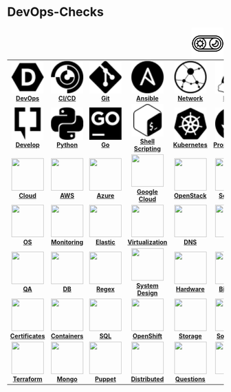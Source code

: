 

# DevOps-Checks

<a href="switch/README.md"><img src="images/switch.png" align="right" width="75px;" height="75px;"/></a>

<center>
<table>
  <tr>
    <td align="center" width="175px;" height=80px;"><a href="chapter/devops/README.md"><img src="images/devops.svg" width="75px;" height="75px;" alt="DevOps"/><br /><b>DevOps</b></a></td>
    <td align="center" width="175px;" height=80px;"><a href="chapter/cicd/README.md"><img src="images/cicd.svg" width="75px;" height="75px;" alt="cicd"/><br/><b>CI/CD</b></a></td>
    <td align="center" width="175px;" height=80px;"><a href="chapter/git/README.md"><img src="images/git.svg" width="75px;" height="75px;" alt=""/><br/><b>Git</b></a></td>
    <td align="center" width="175px;" height=80px;"><a href="chapter/ansible/README.md"><img src="images/ansible.svg" width="75px;" height="75px;" alt="ansible"/><br/><b>Ansible</b></a></td>
    <td align="center" width="175px;" height=80px;"><a href="chapter/network/README.md"><img src="images/network.svg" width="75px;" height="75px;" alt="Network"/><br/><b>Network</b></a></td>
    <td align="center" width="175px;" height=80px;"><a href="chapter/linux/README.md"><img src="images/linux.svg" width="75px;" height="75px;" alt="Linux"/><br/><b>Linux</b></a></td>

  </tr>
  <tr>
    <td align="center" width="175px;" height=80px;"><a href="exercises/software_development/README.md"><img src="images/develop.svg" width="75px;" height="75px;" alt=""/><br /><b>Develop</b></a></td>
    <td align="center" width="175px;" height=80px;"><a href="#python"><img src="images/python.svg" width="75px;" height="75px;" alt=""/><br /><b>Python</b></a></td>
    <td align="center" width="175px;" height=80px;"><a href="#go"><img src="images/go.svg" width="75px;" height="75px;" alt=""/><br /><b>Go</b></a></td>
    <td align="center" width="175px;" height=80px;"><a href="exercises/shell/README.md"><img src="images/bash.svg" width="75px;" height="75px;" alt=""/><br /><b>Shell Scripting</b></a></td>
    <td align="center" width="175px;" height=80px;"><a href="#kubernetes"><img src="images/kubernetes.svg" width="75px;" height="75px;" alt=""/><br /><b>Kubernetes</b></a></td>
    <td align="center" width="175px;" height=80px;"><a href="#prometheus"><img src="images/prometheus.svg" width="75px;" height="75px;" alt=""/><br /><b>Prometheus</b></a></td>
  </tr>
  <tr>
    <td align="center" width="175px;" height=80px;"><a href="exercises/cloud/README.md"><img src="images/cloud.png" width="75px;" height="75px;" alt=""/><br /><b>Cloud</b></a></td>
    <td align="center" width="175px;" height=80px;"><a href="exercises/aws/README.md"><img src="images/aws.png" width="75px;" height="75px;" alt=""/><br /><b>AWS</b></a></td>
    <td align="center" width="175px;" height=80px;"><a href="#azure"><img src="images/azure.png" width="75px;" height="75px;" alt=""/><br /><b>Azure</b></a></td>
    <td align="center" width="175px;" height=80px;"><a href="#gcp"><img src="images/googlecloud.png" width="75px;" height="75px;" alt=""/><br /><b>Google Cloud</b></a></td>
    <td align="center" width="175px;" height=80px;"><a href="#openstack"><img src="images/openstack.png" width="75px;" height="75px;" alt=""/><br /><b>OpenStack</b></a></td>
    <td align="center" width="175px;" height=80px;"><a href="exercises/security/README.md"><img src="images/security.png" width="75px;" height="75px;" alt=""/><br /><b>Security</b></a></td>
  </tr>
  <tr>
    <td align="center" width="175px;" height=80px;"><a href="#operating-system"><img src="images/os.png" width="75px;" height="75px;" alt=""/><br /><b>OS</b></a></td>
    <td align="center" width="175px;" height=80px;"><a href="#monitoring"><img src="images/monitoring.png" width="75px;" height="75px;" alt=""/><br /><b>Monitoring</b></a></td>
    <td align="center" width="175px;" height=80px;"><a href="#elastic"><img src="images/elastic.png" width="75px;" height="75px;" alt=""/><br /><b>Elastic</b></a></td>
    <td align="center" width="175px;" height=80px;"><a href="#virtualization"><img src="images/virtualization.png" width="75px;" height="75px;" alt=""/><br /><b>Virtualization</b></a></td>
    <td align="center" width="175px;" height=80px;"><a href="exercises/dns/README.md"><img src="images/dns.png" width="75px;" height="75px;" alt=""/><br /><b>DNS</b></a></td>
    <td align="center" width="175px;" height=80px;"><a href="#Misc"><img src="images/general.png" width="75px;" height="75px;" alt=""/><br /><b>Misc</b></a></td>
  </tr>
  <tr>
    <td align="center" width="175px;" height=80px;"><a href="#testing"><img src="images/testing.png" width="75px;" height="75px;" alt=""/><br /><b>QA</b></a></td>
    <td align="center" width="175px;" height=80px;"><a href="#databases"><img src="images/databases.png" width="75px;" height="75px;" alt=""/><br /><b>DB</b></a></td>
    <td align="center" width="175px;" height=80px;"><a href="#regex"><img src="images/regex.png" width="75ph;" height="75px;" alt=""/><br /><b>Regex</b></a></td>
    <td align="center" width="175px;" height=80px;"><a href="#system-design"><img src="images/design.png" width="75px;" height="75px;" alt=""/><br /><b>System Design</b></a></td>
    <td align="center" width="175px;" height=80px;"><a href="#hardware"><img src="images/hardware.png" width="75px;" height="75px;" alt=""/><br /><b>Hardware</b></a></td>
    <td align="center" width="175px;" height=80px;"><a href="#big-data"><img src="images/big-data.png" width="75px;" height="75px;" alt=""/><br /><b>Big Data</b></a></td>
  </tr>
  <tr>
    <td align="center" width="175px;" height=80px;"><a href="#certificates"><img src="images/certificates.png" width="75px;" height="75px;" alt=""/><br /><b>Certificates</b></a></td>
    <td align="center" width="175px;" height=80px;"><a href="#containers"><img src="images/containers.png" width="75px;" height="75px;" alt=""/><br /><b>Containers</b></a></td>
    <td align="center" width="175px;" height=80px;"><a href="#sql"><img src="images/sql.png" width="75px;" height="75px;" alt=""/><br /><b>SQL</b></a></td>
    <td align="center" width="175px;" height=80px;"><a href="exercises/openshift/README.md"><img src="images/openshift.png" width="75px;" height="75px;" alt=""/><br /><b>OpenShift</b></a></td>
    <td align="center" width="175px;" height=80px;"><a href="#storage"><img src="images/storage.png" width="75px;" height="75px;" alt=""/><br /><b>Storage</b></a></td>
    <td align="center" width="175px;" height=80px;"><a href="exercises/soft_skills/README.md"><img src="images/HR.png" width="75px;" height="75px;" alt=""/><br /><b>Soft Skills</b></a></td>
  </tr>
  <tr>
      <td align="center" width="175px;" height=80px;"><a href="exercises/terraform/README.md"><img src="images/terraform.png" width="75px;" height="75px;" alt=""/><br /><b>Terraform</b></a></td>
      <td align="center" width="175px;" height=80px;"><a href="#mongo"><img src="images/mongo.png" width="75px;" height="75px;" alt=""/><br /><b>Mongo</b></a></td>
      <td align="center" width="175px;" height=80px;"><a href="#puppet"><img src="images/puppet.png" width="75px;" height="75px;" alt=""/><br /><b>Puppet</b></a></td>
      <td align="center" width="175px;" height=80px;"><a href="#distributed"><img src="images/distributed.png" width="75px;" height="75px;" alt=""/><br /><b>Distributed</b></a></td>
      <td align="center" width="175px;" height=80px;"><a href="#questions-you-ask"><img src="images/you.png" width="75px;" height="75px;" alt=""/><br /><b>Questions</b></a></td>
      <td align="center" width="175px;" height=80px;"><a href="exercises/perl/README.md"><img src="images/perl.png" width="75px;" height="75px;" alt=""/><br /><b>Perl</b></a></td>
  </tr>
</table>
</center>
